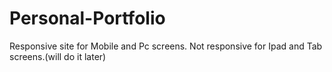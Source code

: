 # Personal-Portfolio
Responsive site for Mobile and Pc screens.
Not responsive for Ipad and Tab screens.(will do it later)
